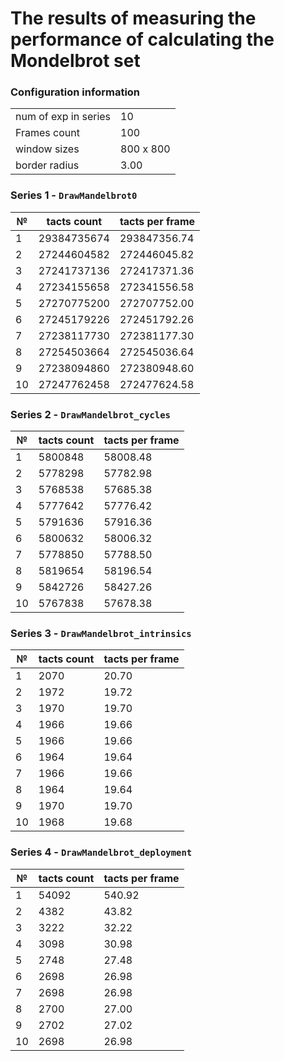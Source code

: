 # The results of measuring the performance of calculating the Mondelbrot set

### Configuration information

|                      |         |
|----------------------|---------|
| num of exp in series | 10     |
| Frames count         | 100     |
| window sizes         | 800 x 800 |
| border radius        | 3.00   |

### Series 1 - `DrawMandelbrot0`

| № | tacts count | tacts per frame |
|---|-------------|-----------------|
| 1 | 29384735674 | 293847356.74 |
| 2 | 27244604582 | 272446045.82 |
| 3 | 27241737136 | 272417371.36 |
| 4 | 27234155658 | 272341556.58 |
| 5 | 27270775200 | 272707752.00 |
| 6 | 27245179226 | 272451792.26 |
| 7 | 27238117730 | 272381177.30 |
| 8 | 27254503664 | 272545036.64 |
| 9 | 27238094860 | 272380948.60 |
| 10 | 27247762458 | 272477624.58 |
### Series 2 - `DrawMandelbrot_cycles`

| № | tacts count | tacts per frame |
|---|-------------|-----------------|
| 1 | 5800848 | 58008.48 |
| 2 | 5778298 | 57782.98 |
| 3 | 5768538 | 57685.38 |
| 4 | 5777642 | 57776.42 |
| 5 | 5791636 | 57916.36 |
| 6 | 5800632 | 58006.32 |
| 7 | 5778850 | 57788.50 |
| 8 | 5819654 | 58196.54 |
| 9 | 5842726 | 58427.26 |
| 10 | 5767838 | 57678.38 |
### Series 3 - `DrawMandelbrot_intrinsics`

| № | tacts count | tacts per frame |
|---|-------------|-----------------|
| 1 | 2070 | 20.70 |
| 2 | 1972 | 19.72 |
| 3 | 1970 | 19.70 |
| 4 | 1966 | 19.66 |
| 5 | 1966 | 19.66 |
| 6 | 1964 | 19.64 |
| 7 | 1966 | 19.66 |
| 8 | 1964 | 19.64 |
| 9 | 1970 | 19.70 |
| 10 | 1968 | 19.68 |
### Series 4 - `DrawMandelbrot_deployment`

| № | tacts count | tacts per frame |
|---|-------------|-----------------|
| 1 | 54092 | 540.92 |
| 2 | 4382 | 43.82 |
| 3 | 3222 | 32.22 |
| 4 | 3098 | 30.98 |
| 5 | 2748 | 27.48 |
| 6 | 2698 | 26.98 |
| 7 | 2698 | 26.98 |
| 8 | 2700 | 27.00 |
| 9 | 2702 | 27.02 |
| 10 | 2698 | 26.98 |
